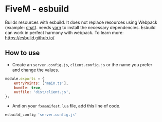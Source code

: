 # FiveM - esbuild

Builds resources with esbuild. It does not replace resources using Webpack (example: [chat](https://github.com/citizenfx/cfx-server-data/tree/master/resources/%5Bgameplay%5D/chat)). needs [yarn](https://github.com/citizenfx/cfx-server-data/tree/master/resources/%5Bsystem%5D/%5Bbuilders%5D/yarn) to install the necessary dependencies. Esbuild can work in perfect harmony with webpack. To learn more: https://esbuild.github.io/

## How to use

* Create an `server.config.js`, `client.config.js` or the name you prefer and change the values.

```js
module.exports = {
    entryPoints: ['main.ts'],
    bundle: true,
    outfile: 'dist/client.js',
};
```

* And on your `fxmanifest.lua` file, add this line of code.

```lua
esbuild_config 'server.config.js'
```

